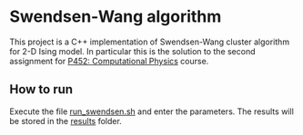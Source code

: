 # Swendsen-Wang algorithm

This project is a C++ implementation of Swendsen-Wang cluster algorithm for 2-D Ising model. In particular this is the solution to the second assignment for [P452: Computational Physics](https://www.niser.ac.in/sps/course/p452-computational-physics) course.

## How to run

Execute the file [run_swendsen.sh](run_swendsen.sh) and enter the parameters. The results will be stored in the [results](results/) folder.